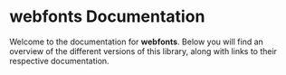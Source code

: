 # webfonts Documentation

Welcome to the documentation for **webfonts**. Below you will find an overview of the different versions of this library, along with links to their respective documentation.

